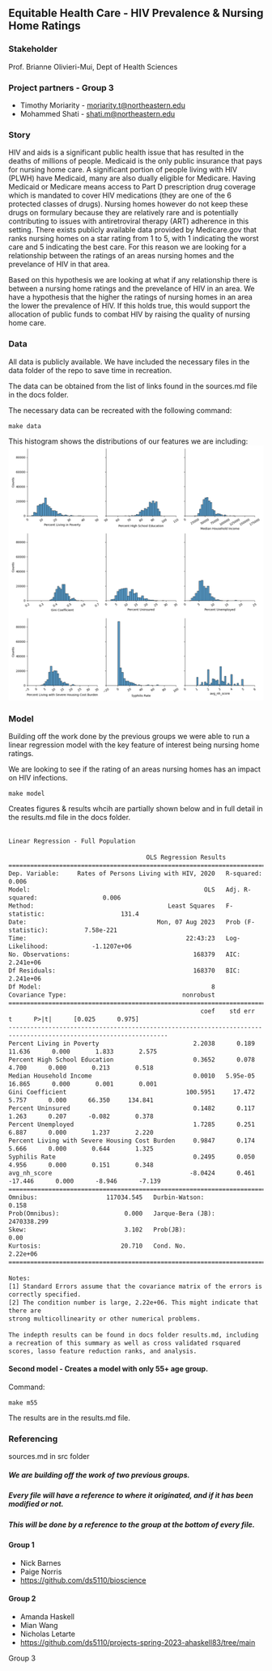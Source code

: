 ## Equitable Health Care - HIV Prevalence & Nursing Home Ratings


### Stakeholder

Prof. Brianne Olivieri-Mui, Dept of Health Sciences

### Project partners - Group 3

* Timothy Moriarity - moriarity.t@northeastern.edu
* Mohammed Shati - shati.m@northeastern.edu

### Story 

HIV and aids is a significant public health issue that has resulted in the deaths of millions of people. Medicaid is the only public insurance that pays for nursing home care. A significant portion of people living with HIV (PLWH) have Medicaid, many are also dually eligible for Medicare. Having Medicaid or Medicare means access to Part D prescription drug coverage which is mandated to cover HIV medications (they are one of the 6 protected classes of drugs). Nursing homes however do not keep these drugs on formulary because they are relatively rare and is potentially contributing to issues with antiretroviral therapy (ART) adherence in this setting. There exists publicly available data provided by Medicare.gov that ranks nursing homes on a star rating from 1 to 5, with 1 indicating the worst care and 5 indicating the best care. For this reason we are looking for a relationship between the ratings of an areas nursing homes and the prevelance of HIV in that area.

Based on this hypothesis we are looking at what if any relationship there is between a nursing home ratings and the prevelance of HIV in an area. We have a hypothesis that the higher the ratings of nursing homes in an area the lower the prevalence of HIV. If this holds true, this would support the allocation of public funds to combat HIV by raising the quality of nursing home care.


### Data

All data is publicly available. We have included the necessary files in the data folder of the repo to save time in recreation.

The data can be obtained from the list of links found in the sources.md file in the docs folder.

The necessary data can be recreated with the following command:

```
make data
```
This histogram shows the distributions of our features we are including:
<img src="figs/fullpopulation.png" width="750px">
### Model

Building off the work done by the previous groups we were able to run a linear regression model with the key feature of interest being nursing home ratings.

We are looking to see if the rating of an areas nursing homes has an impact on HIV infections.
```
make model
```
Creates figures & results whcih are partially shown below and in full detail in the results.md file in the docs folder.
```

Linear Regression - Full Population

                                      OLS Regression Results
==================================================================================================
Dep. Variable:     Rates of Persons Living with HIV, 2020   R-squared:                       0.006
Model:                                                OLS   Adj. R-squared:                  0.006
Method:                                     Least Squares   F-statistic:                     131.4
Date:                                    Mon, 07 Aug 2023   Prob (F-statistic):          7.58e-221
Time:                                            22:43:23   Log-Likelihood:            -1.1207e+06
No. Observations:                                  168379   AIC:                         2.241e+06
Df Residuals:                                      168370   BIC:                         2.241e+06
Df Model:                                               8
Covariance Type:                                nonrobust
==================================================================================================================
                                                     coef    std err          t      P>|t|      [0.025      0.975]
------------------------------------------------------------------------------------------------------------------
Percent Living in Poverty                          2.2038      0.189     11.636      0.000       1.833       2.575
Percent High School Education                      0.3652      0.078      4.700      0.000       0.213       0.518
Median Household Income                            0.0010   5.95e-05     16.865      0.000       0.001       0.001
Gini Coefficient                                 100.5951     17.472      5.757      0.000      66.350     134.841
Percent Uninsured                                  0.1482      0.117      1.263      0.207      -0.082       0.378
Percent Unemployed                                 1.7285      0.251      6.887      0.000       1.237       2.220
Percent Living with Severe Housing Cost Burden     0.9847      0.174      5.666      0.000       0.644       1.325
Syphilis Rate                                      0.2495      0.050      4.956      0.000       0.151       0.348
avg_nh_score                                      -8.0424      0.461    -17.446      0.000      -8.946      -7.139
==============================================================================
Omnibus:                   117034.545   Durbin-Watson:                   0.158
Prob(Omnibus):                  0.000   Jarque-Bera (JB):          2470338.299
Skew:                           3.102   Prob(JB):                         0.00
Kurtosis:                      20.710   Cond. No.                     2.22e+06
==============================================================================

Notes:
[1] Standard Errors assume that the covariance matrix of the errors is correctly specified.
[2] The condition number is large, 2.22e+06. This might indicate that there are
strong multicollinearity or other numerical problems.

The indepth results can be found in docs folder results.md, including a recreation of this summary as well as cross validated rsquared scores, lasso feature reduction ranks, and analysis. 

```

#### Second model - Creates a model with only 55+ age group.

Command:

```
make m55
```
The results are in the results.md file. 


### Referencing

sources.md in src folder

##### We are building off the work of two previous groups.

##### Every file will have a reference to where it originated, and if it has been modified or not. 
##### This will be done by a reference to the group at the bottom of every file.

#### Group 1
* Nick Barnes
* Paige Norris
* https://github.com/ds5110/bioscience

#### Group 2 
* Amanda Haskell
* Mian Wang
* Nicholas Letarte
* https://github.com/ds5110/projects-spring-2023-ahaskell83/tree/main


Group 3